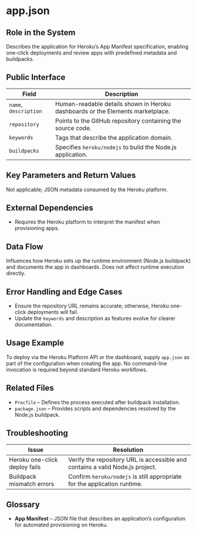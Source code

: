 # app.json

## Role in the System
Describes the application for Heroku’s App Manifest specification, enabling one-click deployments and review apps with predefined metadata and buildpacks.

## Public Interface
| Field | Description |
| --- | --- |
| `name`, `description` | Human-readable details shown in Heroku dashboards or the Elements marketplace. |
| `repository` | Points to the GitHub repository containing the source code. |
| `keywords` | Tags that describe the application domain. |
| `buildpacks` | Specifies `heroku/nodejs` to build the Node.js application. |

## Key Parameters and Return Values
Not applicable; JSON metadata consumed by the Heroku platform.

## External Dependencies
* Requires the Heroku platform to interpret the manifest when provisioning apps.

## Data Flow
Influences how Heroku sets up the runtime environment (Node.js buildpack) and documents the app in dashboards. Does not affect runtime execution directly.

## Error Handling and Edge Cases
* Ensure the repository URL remains accurate; otherwise, Heroku one-click deployments will fail.
* Update the `keywords` and description as features evolve for clearer documentation.

## Usage Example
To deploy via the Heroku Platform API or the dashboard, supply `app.json` as part of the configuration when creating the app. No command-line invocation is required beyond standard Heroku workflows.

## Related Files
* `Procfile` – Defines the process executed after buildpack installation.
* `package.json` – Provides scripts and dependencies resolved by the Node.js buildpack.

## Troubleshooting
| Issue | Resolution |
| --- | --- |
| Heroku one-click deploy fails | Verify the repository URL is accessible and contains a valid Node.js project. |
| Buildpack mismatch errors | Confirm `heroku/nodejs` is still appropriate for the application runtime. |

## Glossary
* **App Manifest** – JSON file that describes an application’s configuration for automated provisioning on Heroku.
